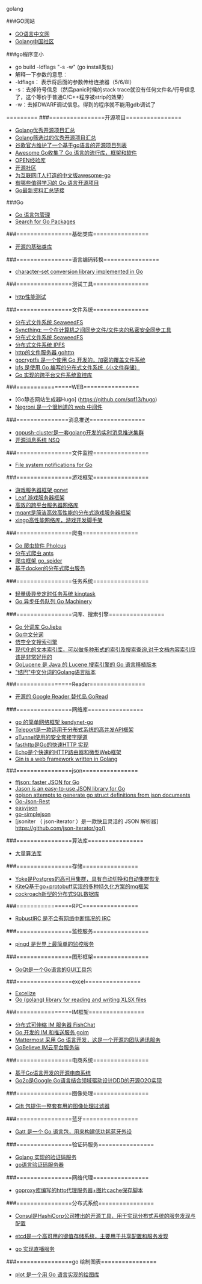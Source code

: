 golang

###GO网站
* [GO语言中文网](http://studygolang.com/)
* [Golang中国社区](http://www.golangtc.com/)

###go程序变小
* go build -ldflags "-s -w"  (go install类似)
* 解释一下参数的意思：
* -ldflags： 表示将后面的参数传给连接器（5/6/8l）
* -s：去掉符号信息（然后panic时候的stack trace就没有任何文件名/行号信息了，这个等价于普通C/C++程序被strip的效果）
* -w：去掉DWARF调试信息。得到的程序就不能用gdb调试了

=========
###================开源项目================
* [Golang优秀开源项目汇总](https://github.com/hackstoic/golang-open-source-projects/blob/master/golang-open-source-projects.md)
* [Golang筛选过的优秀开源项目汇总](https://github.com/hackstoic/golang-open-source-projects)
* [谷歌官方维护了一个基于go语言的开源项目列表](https://github.com/golang/go/wiki/Projects)
* [Awesome Go收集了 Go 语言的流行库，框架和软件](https://github.com/avelino/awesome-go)
* [OPEN经验库](http://www.open-open.com/lib/view/open1396063913278.html#Configuration_File_Parsers)
* [开源社区](http://www.oschina.net/project/lang/358/go)
* [为互联网IT人打造的中文版awesome-go](https://github.com/hackstoic/golang-open-source-projects)
* [有哪些值得学习的 Go 语言开源项目](https://www.zhihu.com/question/20801814)
* [Go最新资料汇总链接](https://github.com/ty4z2008/Qix/blob/master/golang.md)

###Go 
* [Go 语言包管理](https://gopm.io/)
* [Search for Go Packages](https://godoc.org/)

###================基础类库================
* [开源的基础类库](https://github.com/dropbox/godropbox)

###================语言编码转换================
* [character-set conversion library implemented in Go](https://github.com/axgle/mahonia)

###================测试工具================
* [http性能测试](https://github.com/rakyll/boom)

###================文件系统================
* [分布式文件系统 SeaweedFS](https://github.com/chrislusf/seaweedfs)
* [Syncthing: 一个在计算机之间同步文件/文件夹的私密安全同步工具](https://github.com/syncthing/syncthing)
* [分布式文件系统 SeaweedFS](https://github.com/chrislusf/seaweedfs)
* [分布式文件系统 IPFS](https://github.com/ipfs/go-ipfs)
* [http的文件服务器 gohttp](https://github.com/codeskyblue/gohttp)
* [gocryptfs 是一个使用 Go 开发的，加密的覆盖文件系统](https://github.com/rfjakob/gocryptfs)
* [bfs 是使用 Go 编写的分布式文件系统（小文件存储）](https://github.com/Terry-Mao/bfs)
* [Go 实现的跨平台文件系统监控库](https://github.com/fsnotify/fsnotify)

###================WEB================
* [Go静态网站生成器Hugo] (https://github.com/spf13/hugo)
* [Negroni 是一个很地道的 web 中间件](https://github.com/urfave/negroni)

###===============消息推送================
* [gopush-cluster是一套golang开发的实时消息推送集群](https://github.com/Terry-Mao/gopush-cluster)
* [开源消息系统 NSQ](https://github.com/nsqio/nsq)

###================文件监控================
* [File system notifications for Go](https://github.com/howeyc/fsnotify)

###================游戏框架================
* [游戏服务器框架 gonet](http://gonet2.github.io/)
* [Leaf 游戏服务器框架](https://github.com/name5566/leaf)
* [高效的跨平台服务器网络库](https://github.com/davyxu/cellnet)
* [mqant是简洁高效高性能的分布式游戏服务器框架](https://github.com/liangdas/mqant)
* [xingo高性能网络库，游戏开发脚手架](https://github.com/viphxin/xingo)

###================爬虫================
* [Go 爬虫软件 Pholcus](https://github.com/henrylee2cn/pholcus)
* [分布式爬虫 ants](https://github.com/wcong/ants-go)
* [爬虫框架 go_spider](https://github.com/hu17889/go_spider)
* [基于docker的分布式爬虫服务](https://github.com/huichen/zerg)

###================任务系统================
* [轻量级异步定时任务系统 kingtask](https://github.com/kingsoft-wps/kingtask)
* [Go 异步任务队列 Go Machinery](https://github.com/RichardKnop/machinery)

###================词库、搜索引擎================
* [Go 分词库 GoJieba](https://github.com/yanyiwu/gojieba)
* [Go中文分词](https://github.com/huichen/sego)
* [悟空全文搜索引擎](https://github.com/huichen/wukong)
* [现代化的文本索引库，可以做多种形式的索引及搜索查询,对于文档内容索引应该是非常好用的](https://github.com/blevesearch/bleve)
* [GoLucene 是 Java 的 Lucene 搜索引擎的 Go 语言移植版本](https://github.com/balzaczyy/golucene)
* ["结巴"中文分词的Golang语言版本](https://github.com/yanyiwu/gojieba)

###================Reader================
* [开源的 Google Reader 替代品 GoRead](https://github.com/mjibson/goread)

###================网络库================
* [go 的简单网络框架 kendynet-go](https://github.com/sniperHW/kendynet-go)
* [Teleport是一款适用于分布式系统的高并发API框架](https://github.com/henrylee2cn/teleport)
* [qTunnel使用的安全套接字隧道](https://github.com/getqujing/qtunnel)
* [fasthttp是Go的快速HTTP 实现](https://github.com/valyala/fasthttp)
* [Echo是个快速的HTTP路由器和微型Web框架](https://github.com/labstack/echo)
* [Gin is a web framework written in Golang](https://github.com/gin-gonic/gin)

###================json================
* [ffjson: faster JSON for Go](https://github.com/pquerna/ffjson)
* [Jason is an easy-to-use JSON library for Go](https://github.com/antonholmquist/jason)
* [gojson attempts to generate go struct definitions from json documents](https://github.com/ChimeraCoder/gojson)
* [Go-Json-Rest](https://github.com/ant0ine/go-json-rest)
* [easyjson](https://github.com/mailru/easyjson)
* [go-simplejson](https://github.com/bitly/go-simplejson)
* [jsoniter （ json-iterator ）是一款快且灵活的 JSON 解析器] https://github.com/json-iterator/go()

###================算法库================
* [大量算法库](https://github.com/henrylee2cn/algorithm)

###================存储================
* [Yoke是Postgres的高可用集群，具有自动切换和自动集群恢复](https://github.com/nanopack/yoke)
* [KiteQ基于go+protobuff实现的多种持久化方案的mq框架](https://github.com/blackbeans/kiteq)
* [cockroach新型的分布式SQL数据库](https://github.com/cockroachdb/cockroach)

###================RPC================
* [RobustIRC 是不会有网络中断情况的 IRC](https://github.com/robustirc/robustirc)

###================监控服务================
* [pingd 是世界上最简单的监控服务](https://github.com/pinggg/pingd)

###================图形框架================
* [GoQt是一个Go语言的GUI工具包](https://github.com/visualfc/goqt)

###================excel================
* [Excelize ](https://github.com/Luxurioust/excelize)
* [Go (golang) library for reading and writing XLSX files](https://github.com/tealeg/xlsx)

###================IM框架================
* [分布式可伸缩 IM 服务器 FishChat](https://github.com/oikomi/FishChatServer)
* [Go 开发的 IM 和推送服务 goim](https://github.com/Terry-Mao/goim)
* [Mattermost 采用 Go 语言开发，这是一个开源的团队通讯服务](https://github.com/mattermost/platform)
* [GoBelieve IM云平台服务端](https://github.com/GoBelieveIO/im_service)

###================电商系统================
* [基于Go语言开发的开源电商系统](https://github.com/qor/qor)
* [Go2o是Google Go语言结合领域驱动设计DDD的开源O2O实现](https://github.com/jsix/go2o)

###================图像处理================
* [Gift 包提供一整套有用的图像处理过滤器](https://github.com/disintegration/gift)

###================蓝牙================
* [Gatt 是一个 Go 语言包，用来构建低功耗蓝牙外设](https://github.com/paypal/gatt)

###================验证码服务================
* [Golang 实现的验证码服务](https://github.com/jianxinio/captcha)
* [go语言验证码服务器](https://github.com/hanguofeng/gocaptcha)

###================网络代理================
* [goproxy库编写的http代理服务器+图片cache保存脚本](https://github.com/elazarl/goproxy)

###================分布式系统================
* [Consul是HashiCorp公司推出的开源工具，用于实现分布式系统的服务发现与配置](https://github.com/hashicorp/consul)
* [etcd是一个高可用的键值存储系统，主要用于共享配置和服务发现](https://github.com/coreos/etcd)


* [go 实现直播服务](https://github.com/qieangel2013/livego)

###================go 绘制图表================
* [plot 是一个用 Go 语言实现的绘图库](https://github.com/gonum/plot)